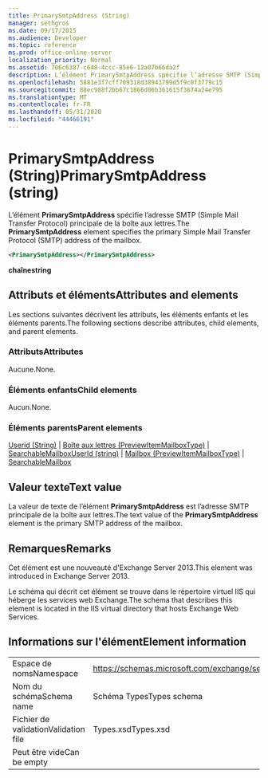 ```yaml
---
title: PrimarySmtpAddress (String)
manager: sethgros
ms.date: 09/17/2015
ms.audience: Developer
ms.topic: reference
ms.prod: office-online-server
localization_priority: Normal
ms.assetid: 706c6387-c648-4ccc-85e6-12a07b66da2f
description: L’élément PrimarySmtpAddress spécifie l’adresse SMTP (Simple Mail Transfer Protocol) principale de la boîte aux lettres.
ms.openlocfilehash: 5881e3f7cff709318d38943799d5f9c0f3779c15
ms.sourcegitcommit: 88ec988f2bb67c1866d06b361615f3674a24e795
ms.translationtype: MT
ms.contentlocale: fr-FR
ms.lasthandoff: 05/31/2020
ms.locfileid: "44466191"
---
```

# <a name="primarysmtpaddress-string"></a><span data-ttu-id="b3097-103">PrimarySmtpAddress (String)</span><span class="sxs-lookup"><span data-stu-id="b3097-103">PrimarySmtpAddress (string)</span></span>

<span data-ttu-id="b3097-104">L’élément **PrimarySmtpAddress** spécifie l’adresse SMTP (Simple Mail Transfer Protocol) principale de la boîte aux lettres.</span><span class="sxs-lookup"><span data-stu-id="b3097-104">The **PrimarySmtpAddress** element specifies the primary Simple Mail Transfer Protocol (SMTP) address of the mailbox.</span></span> 
  
```XML
<PrimarySmtpAddress></PrimarySmtpAddress>
```

 <span data-ttu-id="b3097-105">**chaîne**</span><span class="sxs-lookup"><span data-stu-id="b3097-105">**string**</span></span>
## <a name="attributes-and-elements"></a><span data-ttu-id="b3097-106">Attributs et éléments</span><span class="sxs-lookup"><span data-stu-id="b3097-106">Attributes and elements</span></span>

<span data-ttu-id="b3097-107">Les sections suivantes décrivent les attributs, les éléments enfants et les éléments parents.</span><span class="sxs-lookup"><span data-stu-id="b3097-107">The following sections describe attributes, child elements, and parent elements.</span></span>
  
### <a name="attributes"></a><span data-ttu-id="b3097-108">Attributs</span><span class="sxs-lookup"><span data-stu-id="b3097-108">Attributes</span></span>

<span data-ttu-id="b3097-109">Aucune.</span><span class="sxs-lookup"><span data-stu-id="b3097-109">None.</span></span>
  
### <a name="child-elements"></a><span data-ttu-id="b3097-110">Éléments enfants</span><span class="sxs-lookup"><span data-stu-id="b3097-110">Child elements</span></span>

<span data-ttu-id="b3097-111">Aucun.</span><span class="sxs-lookup"><span data-stu-id="b3097-111">None.</span></span>
  
### <a name="parent-elements"></a><span data-ttu-id="b3097-112">Éléments parents</span><span class="sxs-lookup"><span data-stu-id="b3097-112">Parent elements</span></span>

<span data-ttu-id="b3097-113">[Userid (String)](userid-string.md)  |  [Boîte aux lettres (PreviewItemMailboxType)](mailbox-previewitemmailboxtype.md)  |  [SearchableMailbox](searchablemailbox.md)</span><span class="sxs-lookup"><span data-stu-id="b3097-113">[UserId (string)](userid-string.md) | [Mailbox (PreviewItemMailboxType)](mailbox-previewitemmailboxtype.md) | [SearchableMailbox](searchablemailbox.md)</span></span>
  
## <a name="text-value"></a><span data-ttu-id="b3097-114">Valeur texte</span><span class="sxs-lookup"><span data-stu-id="b3097-114">Text value</span></span>

<span data-ttu-id="b3097-115">La valeur de texte de l’élément **PrimarySmtpAddress** est l’adresse SMTP principale de la boîte aux lettres.</span><span class="sxs-lookup"><span data-stu-id="b3097-115">The text value of the **PrimarySmtpAddress** element is the primary SMTP address of the mailbox.</span></span> 
  
## <a name="remarks"></a><span data-ttu-id="b3097-116">Remarques</span><span class="sxs-lookup"><span data-stu-id="b3097-116">Remarks</span></span>

<span data-ttu-id="b3097-117">Cet élément est une nouveauté d'Exchange Server 2013.</span><span class="sxs-lookup"><span data-stu-id="b3097-117">This element was introduced in Exchange Server 2013.</span></span>
  
<span data-ttu-id="b3097-118">Le schéma qui décrit cet élément se trouve dans le répertoire virtuel IIS qui héberge les services web Exchange.</span><span class="sxs-lookup"><span data-stu-id="b3097-118">The schema that describes this element is located in the IIS virtual directory that hosts Exchange Web Services.</span></span>
  
## <a name="element-information"></a><span data-ttu-id="b3097-119">Informations sur l'élément</span><span class="sxs-lookup"><span data-stu-id="b3097-119">Element information</span></span>

|||
|:-----|:-----|
|<span data-ttu-id="b3097-120">Espace de noms</span><span class="sxs-lookup"><span data-stu-id="b3097-120">Namespace</span></span>  <br/> |https://schemas.microsoft.com/exchange/services/2006/types  <br/> |
|<span data-ttu-id="b3097-121">Nom du schéma</span><span class="sxs-lookup"><span data-stu-id="b3097-121">Schema name</span></span>  <br/> |<span data-ttu-id="b3097-122">Schéma Types</span><span class="sxs-lookup"><span data-stu-id="b3097-122">Types schema</span></span>  <br/> |
|<span data-ttu-id="b3097-123">Fichier de validation</span><span class="sxs-lookup"><span data-stu-id="b3097-123">Validation file</span></span>  <br/> |<span data-ttu-id="b3097-124">Types.xsd</span><span class="sxs-lookup"><span data-stu-id="b3097-124">Types.xsd</span></span>  <br/> |
|<span data-ttu-id="b3097-125">Peut être vide</span><span class="sxs-lookup"><span data-stu-id="b3097-125">Can be empty</span></span>  <br/> ||
   

